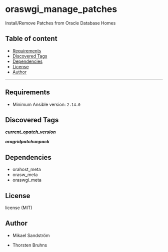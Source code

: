 # oraswgi_manage_patches

Install/Remove Patches from Oracle Database Homes

## Table of content

- [Requirements](#requirements)
- [Discovered Tags](#discovered-tags)
- [Dependencies](#dependencies)
- [License](#license)
- [Author](#author)

---

## Requirements

- Minimum Ansible version: `2.14.0`


## Discovered Tags

**_current_opatch_version_**

**_oragridpatchunpack_**


## Dependencies

- orahost_meta
- orasw_meta
- oraswgi_meta

## License

license (MIT)

## Author

- Mikael Sandström

- Thorsten Bruhns
